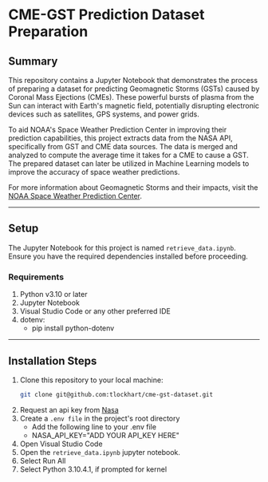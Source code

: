 # CME-GST Prediction Dataset Preparation

## Summary

This repository contains a Jupyter Notebook that demonstrates the process of preparing a dataset for predicting Geomagnetic Storms (GSTs) caused by Coronal Mass Ejections (CMEs). These powerful bursts of plasma from the Sun can interact with Earth's magnetic field, potentially disrupting electronic devices such as satellites, GPS systems, and power grids. 

To aid NOAA's Space Weather Prediction Center in improving their prediction capabilities, this project extracts data from the NASA API, specifically from GST and CME data sources. The data is merged and analyzed to compute the average time it takes for a CME to cause a GST. The prepared dataset can later be utilized in Machine Learning models to improve the accuracy of space weather predictions.

For more information about Geomagnetic Storms and their impacts, visit the [NOAA Space Weather Prediction Center](https://www.swpc.noaa.gov/).

---

## Setup

The Jupyter Notebook for this project is named `retrieve_data.ipynb`. Ensure you have the required dependencies installed before proceeding.

### Requirements

1. Python v3.10 or later
2. Jupyter Notebook
3. Visual Studio Code or any other preferred IDE
4. dotenv:
    - pip install python-dotenv

---

## Installation Steps

1. Clone this repository to your local machine:
   ```bash
   git clone git@github.com:tlockhart/cme-gst-dataset.git
2. Request an api key from [Nasa](https://api.nasa.gov/)
3. Create a `.env file` in the project's root directory
    - Add the following line to your .env file
    - NASA_API_KEY="ADD YOUR API_KEY HERE" 
4. Open Visual Studio Code
5. Open the `retrieve_data.ipynb` jupyter notebook.
6. Select Run All
7. Select Python 3.10.4.1, if prompted for kernel
